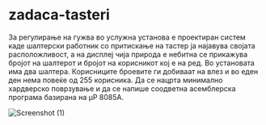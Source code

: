 # zadaca-tasteri
За регулирање на гужва во услужна установа е проектиран систем каде шалтерски работник со притискање на тастер ја најавува својата расположливост, а на дисплеј чија природа е небитна се прикажува бројот на шалтерот и бројот на корисникот кој е на ред. Во установата има два шалтера. Корисниците броевите ги добиваат на влез и во еден ден нема повеќе од 255 корисника. Да се нацрта минимално хардверско поврзување и да се напише соодветна асемблерска програма базирана на µP 8085A.




 ![Screenshot (1)](  https://github.com/TrajceStudent/zadaca-tasteri/blob/main/8.png  )
